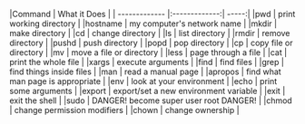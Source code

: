|Command | What it Does |
| ------------- |:-------------:| -----:|
|pwd | print working directory |
|hostname | my computer's network name |
|mkdir | make directory |
|cd | change directory |
|ls | list directory |
|rmdir | remove directory |
|pushd | push directory |
|popd | pop directory |
|cp | copy file or directory |
|mv | move a file or directory |
|less | page through a file |
|cat | print the whole file |
|xargs | execute arguments |
|find | find files |
|grep | find things inside files |
|man | read a manual page |
|apropos | find what man page is appropriate |
|env | look at your environment |
|echo  | print some arguments |
|export | export/set a new environment variable |
|exit | exit the shell |
|sudo | DANGER! become super user root DANGER! |
|chmod | change permission modifiers |
|chown | change ownership |
